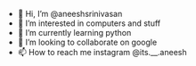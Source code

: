 - 👋 Hi, I’m @aneeshsrinivasan
- 👀 I’m interested in computers and stuff
- 🌱 I’m currently learning python
- 💞️ I’m looking to collaborate on google
- 📫 How to reach me instagram @its.__.aneesh

<!---
aneeshsrinivasan/aneeshsrinivasan is a ✨ special ✨ repository because its `README.md` (this file) appears on your GitHub profile.
You can click the Preview link to take a look at your changes.
--->
